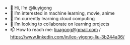 - 👋 Hi, I’m @liuyigong
- 👀 I’m interested in machine learning, movie, anime
- 🌱 I’m currently learning cloud computing
- 💞️ I’m looking to collaborate on learning projects
- 📫 How to reach me: liuagong@gmail.com / https://www.linkedin.com/in/leo-yigong-liu-3b244a36/

<!---
liuyigong/liuyigong is a ✨ special ✨ repository because its `README.md` (this file) appears on your GitHub profile.
You can click the Preview link to take a look at your changes.
--->
